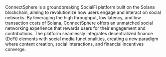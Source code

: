 ConnectSphere is a groundbreaking SocialFi platform built on the Solana blockchain, aiming to revolutionize how users engage and interact on social networks. By leveraging the high throughput, low latency, and low transaction costs of Solana, ConnectSphere offers an unmatched social networking experience that rewards users for their engagement and contributions. The platform seamlessly integrates decentralized finance (DeFi) elements with social media functionalities, creating a new paradigm where content creation, social interactions, and financial incentives converge.
